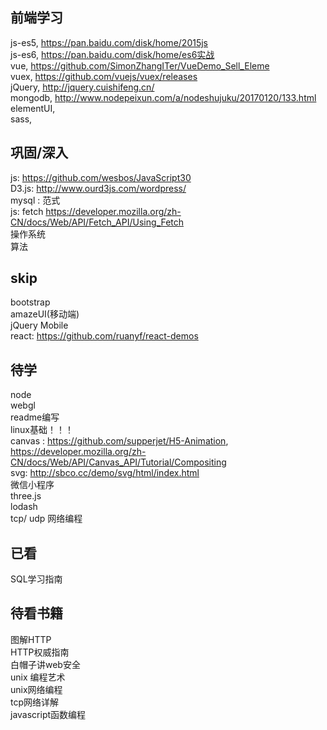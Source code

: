 ## 前端学习
js-es5, https://pan.baidu.com/disk/home/2015js  
js-es6, https://pan.baidu.com/disk/home/es6实战  
vue, https://github.com/SimonZhangITer/VueDemo_Sell_Eleme  
vuex, https://github.com/vuejs/vuex/releases  
jQuery, http://jquery.cuishifeng.cn/  
mongodb,  http://www.nodepeixun.com/a/nodeshujuku/20170120/133.html  
elementUI,    
sass,     

## 巩固/深入
js: https://github.com/wesbos/JavaScript30  
D3.js: http://www.ourd3js.com/wordpress/  
mysql : 范式  
js: fetch https://developer.mozilla.org/zh-CN/docs/Web/API/Fetch_API/Using_Fetch  
操作系统  
算法  

## skip
bootstrap  
amazeUI(移动端)  
jQuery Mobile  
react: https://github.com/ruanyf/react-demos   

## 待学
node  
webgl  
readme编写   
linux基础！！！   
canvas : https://github.com/supperjet/H5-Animation, https://developer.mozilla.org/zh-CN/docs/Web/API/Canvas_API/Tutorial/Compositing    
svg: http://sbco.cc/demo/svg/html/index.html  
微信小程序  
three.js  
lodash  
tcp/ udp 网络编程   

## 已看
SQL学习指南  

## 待看书籍
图解HTTP  
HTTP权威指南  
白帽子讲web安全    
unix 编程艺术  
unix网络编程  
tcp网络详解  
javascript函数编程  